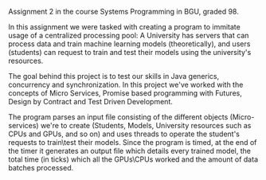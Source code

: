 Assignment 2 in the course Systems Programming in BGU, graded 98.

In this assignment we were tasked with creating a program to immitate usage of a centralized processing pool: A University has servers that can process data and train machine learning models (theoretically), and users (students) can request to train and test their models using the university's resources.

The goal behind this project is to test our skills in Java generics, concurrency and synchronization. In this project we've worked with the concepts of Micro Services, Promise based programming with Futures, Design by Contract and Test Driven Development.

The program parses an input file consisting of the different objects (Micro-services) we're to create (Students, Models, University resources such as CPUs and GPUs, and so on) and uses threads to operate the student's requests to train\test their models. Since the program is timed, at the end of the timer it generates an output file which details every trained model, the total time (in ticks) which all the GPUs\CPUs worked and the amount of data batches processed.